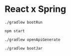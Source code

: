 
# React x Spring


```
./gradlew bootRun
```

```
npm start
```

```
./gradlew openApiGenerate
```

```
./gradlew bootJar
```
